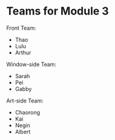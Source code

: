 # Teams for Module 3

Front Team:
* Thao
* Lulu
* Arthur

Window-side Team:
* Sarah
* Pei
* Gabby

Art-side Team:
* Chaorong
* Kai
* Negin
* Albert
